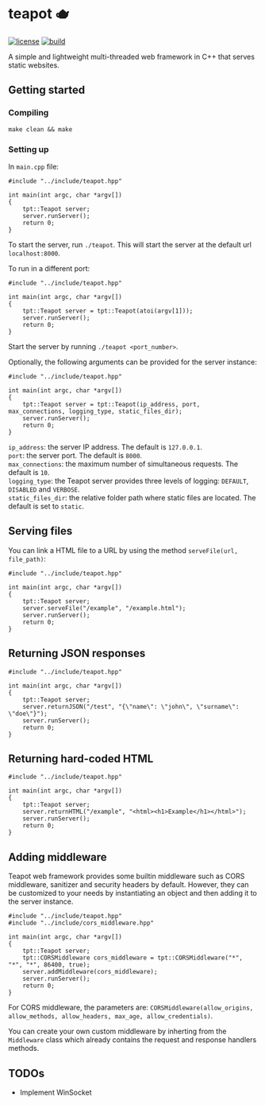 # teapot 🫖

[![license](https://img.shields.io/badge/license-GPL-green)](https://raw.githubusercontent.com/araujo88/teapot/main/LICENSE)
[![build](https://github.com/araujo88/teapot/actions/workflows/build.yml/badge.svg?branch=main)](https://github.com/araujo88/teapot/actions/workflows/build.yml)

A simple and lightweight multi-threaded web framework in C++ that serves static websites.

## Getting started

### Compiling

`make clean && make`

### Setting up

In `main.cpp` file:

```
#include "../include/teapot.hpp"

int main(int argc, char *argv[])
{
    tpt::Teapot server;
    server.runServer();
    return 0;
}
```

To start the server, run `./teapot`. This will start the server at the default url `localhost:8000`.

To run in a different port:

```
#include "../include/teapot.hpp"

int main(int argc, char *argv[])
{
    tpt::Teapot server = tpt::Teapot(atoi(argv[1]));
    server.runServer();
    return 0;
}

```

Start the server by running `./teapot <port_number>`.

Optionally, the following arguments can be provided for the server instance:

```
#include "../include/teapot.hpp"

int main(int argc, char *argv[])
{
    tpt::Teapot server = tpt::Teapot(ip_address, port, max_connections, logging_type, static_files_dir);
    server.runServer();
    return 0;
}

```

`ip_address`: the server IP address. The default is `127.0.0.1`. <br>
`port`: the server port. The default is `8000`. <br>
`max_connections`: the maximum number of simultaneous requests. The default is `10`. <br>
`logging_type`: the Teapot server provides three levels of logging: `DEFAULT`, `DISABLED` and `VERBOSE`. <br>
`static_files_dir`: the relative folder path where static files are located. The default is set to `static`. <br>

## Serving files

You can link a HTML file to a URL by using the method `serveFile(url, file_path)`:

```
#include "../include/teapot.hpp"

int main(int argc, char *argv[])
{
    tpt::Teapot server;
    server.serveFile("/example", "/example.html");
    server.runServer();
    return 0;
}
```

## Returning JSON responses

```
#include "../include/teapot.hpp"

int main(int argc, char *argv[])
{
    tpt::Teapot server;
    server.returnJSON("/test", "{\"name\": \"john\", \"surname\": \"doe\"}");
    server.runServer();
    return 0;
}
```

## Returning hard-coded HTML

```
#include "../include/teapot.hpp"

int main(int argc, char *argv[])
{
    tpt::Teapot server;
    server.returnHTML("/example", "<html><h1>Example</h1></html>");
    server.runServer();
    return 0;
}
```

## Adding middleware

Teapot web framework provides some builtin middleware such as CORS middleware, sanitizer and security headers by default. However, they can be customized to your needs by instantiating an object and then adding it to the server instance.

```
#include "../include/teapot.hpp"
#include "../include/cors_middleware.hpp"

int main(int argc, char *argv[])
{
    tpt::Teapot server;
    tpt::CORSMiddleware cors_middleware = tpt::CORSMiddleware("*", "*", "*", 86400, true);
    server.addMiddleware(cors_middleware);
    server.runServer();
    return 0;
}
```

For CORS middleware, the parameters are: `CORSMiddleware(allow_origins, allow_methods, allow_headers, max_age, allow_credentials)`.

You can create your own custom middleware by inherting from the `Middleware` class which already contains the request and response handlers methods.

## TODOs

- Implement WinSocket

